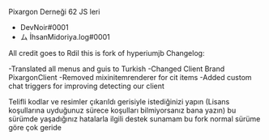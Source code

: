 Pixargon Derneği 62 JS leri
- DevNoir#0001
- ム İhsanMidoriya.log#0001


All credit goes to Rdil this is fork of hyperiumjb 
Changelog:



-Translated all menus and guis to Turkish
-Changed Client Brand PixargonClient
-Removed mixinitemrenderer for cit items
-Added custom chat triggers for improving detecting our client


Telifli kodlar ve resimler çıkarıldı gerisiyle istediğinizi yapın (Lisans koşullarına uyduğunuz sürece koşulları bilmiyorsanız bana yazın)
bu sürümde yaşadığınız hatalarla ilgili destek sunamam bu fork normal sürüme göre çok geride 

